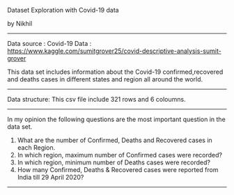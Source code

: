 Dataset Exploration with Covid-19 data

by Nikhil
_________________________________________________________________________________
Data source :
Covid-19 Data : https://www.kaggle.com/sumitgrover25/covid-descriptive-analysis-sumit-grover

This data set includes information about the Covid-19 confirmed,recovered and deaths cases in different states and region all around the world.
__________________________________________________________________________________

Data structure:
This csv file include 321 rows and 6 coloumns.
__________________________________________________________________________________

In my opinion the following questions are the most important question in the data set.

1) What are the number of Confirmed, Deaths and Recovered cases in each Region.
2) In which region, maximum number of Confirmed cases were recorded?
3) In which region, minimum number of Deaths cases were recorded?
4) How many Confirmed, Deaths & Recovered cases were reported from India till 29 April 2020?

___________________________________________________________________________________
